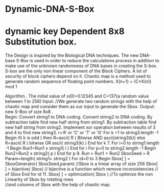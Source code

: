 # Dynamic-DNA-S-Box
# dynamic key Dependent 8x8 Substitution box.
The Design is  inspired by the Biological DNA techniques. The new DNA-base S-Box is used in order to reduce the calculations process in addition to make use of the unknown randomness of DNA bases in creating the S-box.
S-box are the only non linear component of the Block Ciphers. A lot of security of block ciphers depend on it.
Chaotic map is a method used to generate random sequence of floating point numbers.
X(n+1) = (C*X(n)) mod 1


Algorithm..
The initial value of x(0)=0.12345 and C=137(a random value between 1 to 256)
Input: //We generate two random strings with the help of chaotic map and consider them as our input to generate the Sbox. 
Output: new S-Box of size 8x8 .  
      Begin: 
Convert string1 to DNA coding. 
Convert string2 to DNA coding.
By subtraction table find new half string from string1.
By subtraction table find new half string from string2.
Implement xor operation between results of 3 and 4 to find new string3.
      r=‘A’ or ‘C’ or ‘T’ or ‘G’
For k =1 to  string3.length -1
     Begin
     if( k is odd ) then R=ascii( R ) Bitwise AND ascii(string3(k))
     else R=ascii( R ) bitwise OR ascii( string3(k) )
     End for k
7.  For i=0 to string1.length -1
     Begin 
               Run1=Run1 x  string1( i )
     End for i
For p=0 to string2.length -1
     Begin
               Run2=Run2 x string2( p )
     End for p
     9.    Run = Run1 + Run2
       SboxSeed = R
       Param=length( string1+ string2 )
  For id=0 to 3 
       Begin
           Sbox[ ] = SboxGenerator( SboxSeed,param)
           //Sbox is a linear array of size 256
           Sbox[ ] = bijective( Sbox)
           // bijective  is a function which remove inconsistencies 
           // of Sbox 
       End for id
11. Sbox[ ] = optimization( Sbox )
     //To optimize the non Linearity of Sbox by rotating rows        
    //and columns of Sbox with the help of chaotic map.   





     

     



















